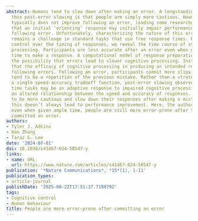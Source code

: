 ```yaml
---
abstract: Humans tend to slow down after making an error. A longstanding account of
  this post-error slowing is that people are simply more cautious. However, accuracy
  typically does not improve following an error, leading some researchers to suggest
  that an initial ‘orienting’ response may initially impair performance immediately
  following error. Unfortunately, characterizing the nature of this error-based impairment
  remains a challenge in standard tasks that use free response times. By exerting
  control over the timing of responses, we reveal the time course of stimulus-response
  processing. Participants are less accurate after an error even when given ample
  time to make a response. A computational model of response preparation rules out
  the possibility that errors lead to slower cognitive processing. Instead, we find
  that the efficacy of cognitive processing in producing an intended response is impaired
  following errors. Following an error, participants commit more slips of action that
  tend to be a repetition of the previous mistake. Rather than a strategic shift along
  a single speed-accuracy tradeoff function, post-error slowing observed in free response
  time tasks may be an adaptive response to impaired cognitive processing that reflects
  an altered relationship between the speed and accuracy of responses. People tend
  to be more cautious and slow down their responses after making a mistake. Paradoxically,
  this doesn’t always lead to performance improvement. Here, the authors show that,
  even when given ample time, people are still more error-prone after they have already
  committed an error.
authors:
- Tyler J. Adkins
- Han Zhang
- Taraz G. Lee
date: '2024-07-01'
doi: 10.1038/s41467-024-50547-y
links:
- name: URL
  url: https://www.nature.com/articles/s41467-024-50547-y
publication: '*Nature Communications*, *15*(1), 1-11'
publication_types:
- article-journal
publishDate: '2025-06-22T17:51:37.718079Z'
tags:
- Cognitive control
- Human behaviour
title: People are more error-prone after committing an error
---
```

